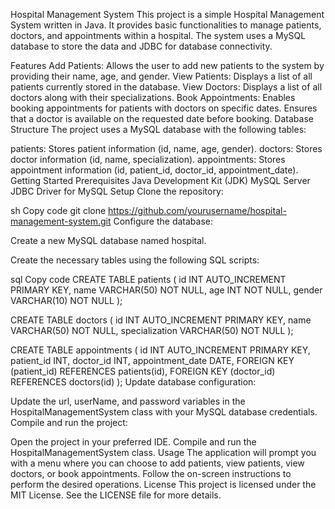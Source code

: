 Hospital Management System
This project is a simple Hospital Management System written in Java. It provides basic functionalities to manage patients, doctors, and appointments within a hospital. The system uses a MySQL database to store the data and JDBC for database connectivity.

Features
Add Patients: Allows the user to add new patients to the system by providing their name, age, and gender.
View Patients: Displays a list of all patients currently stored in the database.
View Doctors: Displays a list of all doctors along with their specializations.
Book Appointments: Enables booking appointments for patients with doctors on specific dates. Ensures that a doctor is available on the requested date before booking.
Database Structure
The project uses a MySQL database with the following tables:

patients: Stores patient information (id, name, age, gender).
doctors: Stores doctor information (id, name, specialization).
appointments: Stores appointment information (id, patient_id, doctor_id, appointment_date).
Getting Started
Prerequisites
Java Development Kit (JDK)
MySQL Server
JDBC Driver for MySQL
Setup
Clone the repository:

sh
Copy code
git clone https://github.com/yourusername/hospital-management-system.git
Configure the database:

Create a new MySQL database named hospital.

Create the necessary tables using the following SQL scripts:

sql
Copy code
CREATE TABLE patients (
  id INT AUTO_INCREMENT PRIMARY KEY,
  name VARCHAR(50) NOT NULL,
  age INT NOT NULL,
  gender VARCHAR(10) NOT NULL
);

CREATE TABLE doctors (
  id INT AUTO_INCREMENT PRIMARY KEY,
  name VARCHAR(50) NOT NULL,
  specialization VARCHAR(50) NOT NULL
);

CREATE TABLE appointments (
  id INT AUTO_INCREMENT PRIMARY KEY,
  patient_id INT,
  doctor_id INT,
  appointment_date DATE,
  FOREIGN KEY (patient_id) REFERENCES patients(id),
  FOREIGN KEY (doctor_id) REFERENCES doctors(id)
);
Update database configuration:

Update the url, userName, and password variables in the HospitalManagementSystem class with your MySQL database credentials.
Compile and run the project:

Open the project in your preferred IDE.
Compile and run the HospitalManagementSystem class.
Usage
The application will prompt you with a menu where you can choose to add patients, view patients, view doctors, or book appointments.
Follow the on-screen instructions to perform the desired operations.
License
This project is licensed under the MIT License. See the LICENSE file for more details.
